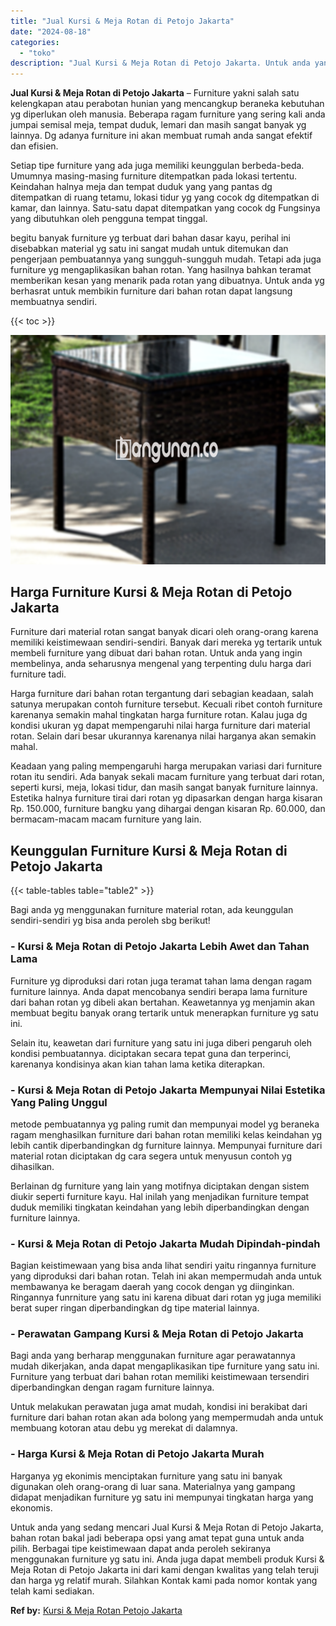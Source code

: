 ```yaml
---
title: "Jual Kursi & Meja Rotan di Petojo Jakarta"
date: "2024-08-18"
categories: 
  - "toko"
description: "Jual Kursi & Meja Rotan di Petojo Jakarta. Untuk anda yang sedang mencari Jual Kursi & Meja Rotan di Petojo Jakarta, bahan rotan bakal jadi beberapa opsi yan..."
---
```


**Jual Kursi & Meja Rotan di Petojo Jakarta** – Furniture yakni salah satu kelengkapan atau perabotan hunian yang mencangkup beraneka kebutuhan yg diperlukan oleh manusia. Beberapa ragam furniture yang sering kali anda jumpai semisal meja, tempat duduk, lemari dan masih sangat banyak yg lainnya. Dg adanya furniture ini akan membuat rumah anda sangat efektif dan efisien.

Setiap tipe furniture yang ada juga memiliki keunggulan berbeda-beda. Umumnya masing-masing furniture ditempatkan pada lokasi tertentu. Keindahan halnya meja dan tempat duduk yang yang pantas dg ditempatkan di ruang tetamu, lokasi tidur yg yang cocok dg ditempatkan di kamar, dan lainnya. Satu-satu dapat ditempatkan yang cocok dg Fungsinya yang dibutuhkan oleh pengguna tempat tinggal.

begitu banyak furniture yg terbuat dari bahan dasar kayu, perihal ini disebabkan material yg satu ini sangat mudah untuk ditemukan dan pengerjaan pembuatannya yang sungguh-sungguh mudah. Tetapi ada juga furniture yg mengaplikasikan bahan rotan. Yang hasilnya bahkan teramat memberikan kesan yang menarik pada rotan yang dibuatnya. Untuk anda yg berhasrat untuk membikin furniture dari bahan rotan dapat langsung membuatnya sendiri.

{{< toc >}}

![Jual Kursi & Meja Rotan di Petojo Jakarta](/images/kursi-meja-rotan-murah04.png)

## Harga Furniture Kursi & Meja Rotan di Petojo Jakarta

Furniture dari material rotan sangat banyak dicari oleh orang-orang karena memiliki keistimewaan sendiri-sendiri. Banyak dari mereka yg tertarik untuk membeli furniture yang dibuat dari bahan rotan. Untuk anda yang ingin membelinya, anda seharusnya mengenal yang terpenting dulu harga dari furniture tadi.

Harga furniture dari bahan rotan tergantung dari sebagian keadaan, salah satunya merupakan contoh furniture tersebut. Kecuali ribet contoh furniture karenanya semakin mahal tingkatan harga furniture rotan. Kalau juga dg kondisi ukuran yg dapat mempengaruhi nilai harga furniture dari material rotan. Selain dari besar ukurannya karenanya nilai harganya akan semakin mahal.

Keadaan yang paling mempengaruhi harga merupakan variasi dari furniture rotan itu sendiri. Ada banyak sekali macam furniture yang terbuat dari rotan, seperti kursi, meja, lokasi tidur, dan masih sangat banyak furniture lainnya. Estetika halnya furniture tirai dari rotan yg dipasarkan dengan harga kisaran Rp. 150.000, furniture bangku yang dihargai dengan kisaran Rp. 60.000, dan bermacam-macam macam furniture yang lain.

## Keunggulan Furniture Kursi & Meja Rotan di Petojo Jakarta

{{< table-tables table="table2" >}}

Bagi anda yg menggunakan furniture material rotan, ada keunggulan sendiri-sendiri yg bisa anda peroleh sbg berikut!

### \- Kursi & Meja Rotan di Petojo Jakarta Lebih Awet dan Tahan Lama

Furniture yg diproduksi dari rotan juga teramat tahan lama dengan ragam furniture lainnya. Anda dapat mencobanya sendiri berapa lama furniture dari bahan rotan yg dibeli akan bertahan. Keawetannya yg menjamin akan membuat begitu banyak orang tertarik untuk menerapkan furniture yg satu ini.

Selain itu, keawetan dari furniture yang satu ini juga diberi pengaruh oleh kondisi pembuatannya. diciptakan secara tepat guna dan terperinci, karenanya kondisinya akan kian tahan lama ketika diterapkan.

### \- Kursi & Meja Rotan di Petojo Jakarta Mempunyai Nilai Estetika Yang Paling Unggul

metode pembuatannya yg paling rumit dan mempunyai model yg beraneka ragam menghasilkan furniture dari bahan rotan memiliki kelas keindahan yg lebih cantik diperbandingkan dg furniture lainnya. Mempunyai furniture dari material rotan diciptakan dg cara segera untuk menyusun contoh yg dihasilkan.

Berlainan dg furniture yang lain yang motifnya diciptakan dengan sistem diukir seperti furniture kayu. Hal inilah yang menjadikan furniture tempat duduk memiliki tingkatan keindahan yang lebih diperbandingkan dengan furniture lainnya.

### \- Kursi & Meja Rotan di Petojo Jakarta Mudah Dipindah-pindah

Bagian keistimewaan yang bisa anda lihat sendiri yaitu ringannya furniture yang diproduksi dari bahan rotan. Telah ini akan mempermudah anda untuk membawanya ke beragam daerah yang cocok dengan yg diinginkan. Ringannya funrniture yang satu ini karena dibuat dari rotan yg juga memiliki berat super ringan diperbandingkan dg tipe material lainnya.

### \- Perawatan Gampang Kursi & Meja Rotan di Petojo Jakarta

Bagi anda yang berharap menggunakan furniture agar perawatannya mudah dikerjakan, anda dapat mengaplikasikan tipe furniture yang satu ini. Furniture yang terbuat dari bahan rotan memiliki keistimewaan tersendiri diperbandingkan dengan ragam furniture lainnya.

Untuk melakukan perawatan juga amat mudah, kondisi ini berakibat dari furniture dari bahan rotan akan ada bolong yang mempermudah anda untuk membuang kotoran atau debu yg merekat di dalamnya.

### \- Harga Kursi & Meja Rotan di Petojo Jakarta Murah

Harganya yg ekonimis menciptakan furniture yang satu ini banyak digunakan oleh orang-orang di luar sana. Materialnya yang gampang didapat menjadikan furniture yg satu ini mempunyai tingkatan harga yang ekonomis.

Untuk anda yang sedang mencari Jual Kursi & Meja Rotan di Petojo Jakarta, bahan rotan bakal jadi beberapa opsi yang amat tepat guna untuk anda pilih. Berbagai tipe keistimewaan dapat anda peroleh sekiranya menggunakan furniture yg satu ini. Anda juga dapat membeli produk Kursi & Meja Rotan di Petojo Jakarta ini dari kami dengan kwalitas yang telah teruji dan harga yg relatif murah. Silahkan Kontak kami pada nomor kontak yang telah kami sediakan.

**Ref by:** [Kursi & Meja Rotan Petojo Jakarta](https://id.wikipedia.org/wiki/Kursi)
